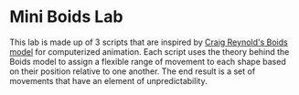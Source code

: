 # Mini Boids Lab
This lab is made up of 3 scripts that are inspired by [Craig Reynold's Boids model](http://www.red3d.com/cwr/boids/) for computerized animation. Each script uses the theory behind the Boids model to assign a flexible range of movement to each shape based on their position relative to one another. The end result is a set of movements that have an element of unpredictability.


